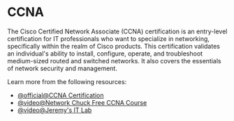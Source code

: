 # CCNA

The Cisco Certified Network Associate (CCNA) certification is an entry-level certification for IT professionals who want to specialize in networking, specifically within the realm of Cisco products. This certification validates an individual's ability to install, configure, operate, and troubleshoot medium-sized routed and switched networks. It also covers the essentials of network security and management.

Learn more from the following resources:

- [@official@CCNA Certification](https://www.cisco.com/site/us/en/learn/training-certifications/certifications/enterprise/ccna/index.html)
- [@video@Network Chuck Free CCNA Course](https://www.youtube.com/playlist?list=PLIhvC56v63IJVXv0GJcl9vO5Z6znCVb1P)
- [@video@Jeremy's IT Lab](https://www.youtube.com/@JeremysITLab)

